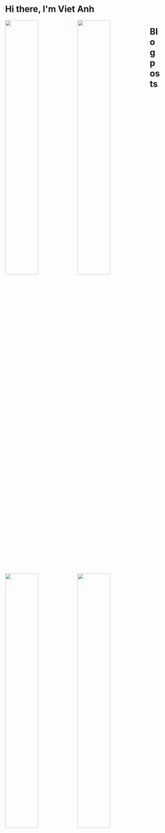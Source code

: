 # Hi there, I'm Viet Anh
<img align="left" width="46%" src="https://github-readme-stats.vercel.app/api?username=vanhhavesomuchcute&show_icons=true&theme=tokyonight&show_owner" />

<img align="left" width="46%" src="https://github-readme-stats.vercel.app/api/top-langs/?username=vanhhavesomuchcute&layout=compact)](https://github.com/anuraghazra/github-readme-stats)" />

<a href="https://github.com/vanhhavesomuchcute/tailwindcss-coffee-style">
  <img align="left" width="46%" src="https://github-readme-stats.vercel.app/api/pin/?username=vanhhavesomuchcute&repo=tailwindcss-coffee-style" />
</a>
<a href="https://github.com/vanhhavesomuchcute/personal-portfolio-website">
  <img align="left" width="46%" src="https://github-readme-stats.vercel.app/api/pin/?username=vanhhavesomuchcute&repo=personal-portfolio-website" />
</a>


# Blog posts
<!-- BLOG-POST-LIST:START -->
<!-- BLOG-POST-LIST:END -->